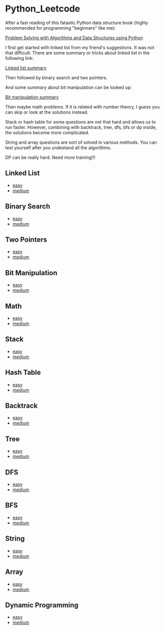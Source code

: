 # Python_Leetcode

After a fast reading of this fatastic Python data structure book (highly recommended for programming "beginners" like me):

[Problem Solving with Algorithms and Data Structures using Python](http://interactivepython.org/runestone/static/pythonds/index.html)

I first get started with linked list from my friend's suggestions. It was not that difficult. There are some summary or tricks about linked list in the following link:

[Linked list summary](http://www.cnblogs.com/Raising-Sun/p/5970662.html#3534606)

Then followed by binary search and two pointers.

And some summary about bit manipulation can be looked up:

[Bit manipulation summary](https://www.hackerearth.com/practice/notes/bit-manipulation/)

Then maybe math problems. If it is related with number theory, I guess you can skip or look at the solutions instead.

Stack or hash table for some questions are not that hard and allows us to run faster. However, combining with backtrack, tree, dfs, bfs or dp inside, the solutions become more complicated.

String and array questions are sort of solved in various methods. You can test yourself after you undestand all the algorithms.

DP can be really hard. Need more training!!!


## Linked List
* [easy](https://github.com/wangruinju/Rui_Python_Leetcode/blob/master/Linked%20List/easy.md)
* [medium](https://github.com/wangruinju/Rui_Python_Leetcode/blob/master/Linked%20List/medium.md)

## Binary Search 
* [easy](https://github.com/wangruinju/Rui_Python_Leetcode/blob/master/Binary%20Search/easy.md)
* [medium](https://github.com/wangruinju/Rui_Python_Leetcode/blob/master/Binary%20Search/medium.md)

## Two Pointers
* [easy](https://github.com/wangruinju/Rui_Python_Leetcode/blob/master/Two%20Pointers/easy.md)
* [medium](https://github.com/wangruinju/Rui_Python_Leetcode/blob/master/Two%20Pointers/medium.md)

## Bit Manipulation
* [easy](https://github.com/wangruinju/Rui_Python_Leetcode/blob/master/Bit%20Manipulation/easy.md)
* [medium](https://github.com/wangruinju/Rui_Python_Leetcode/blob/master/Bit%20Manipulation/medium.md)

## Math
* [easy](https://github.com/wangruinju/Rui_Python_Leetcode/blob/master/Math/easy.md)
* [medium](https://github.com/wangruinju/Rui_Python_Leetcode/blob/master/Math/medium.md)

## Stack
* [easy](https://github.com/wangruinju/Rui_Python_Leetcode/blob/master/Stack/easy.md)
* [medium](https://github.com/wangruinju/Rui_Python_Leetcode/blob/master/Stack/medium.md)

## Hash Table
* [easy](https://github.com/wangruinju/Rui_Python_Leetcode/blob/master/Hash%20Table/easy.md)
* [medium](https://github.com/wangruinju/Rui_Python_Leetcode/blob/master/Hash%20Table/medium.md)

## Backtrack
* [easy](https://github.com/wangruinju/Rui_Python_Leetcode/blob/master/Backtrack/easy.md)
* [medium](https://github.com/wangruinju/Rui_Python_Leetcode/blob/master/Backtrack/medium.md)

## Tree
* [easy](https://github.com/wangruinju/Rui_Python_Leetcode/blob/master/Tree/easy.md)
* [medium](https://github.com/wangruinju/Rui_Python_Leetcode/blob/master/Tree/medium.md)

## DFS
* [easy](https://github.com/wangruinju/Rui_Python_Leetcode/blob/master/DFS/easy.md)
* [medium](https://github.com/wangruinju/Rui_Python_Leetcode/blob/master/DFS/medium.md)

## BFS
* [easy](https://github.com/wangruinju/Rui_Python_Leetcode/blob/master/BFS/easy.md)
* [medium](https://github.com/wangruinju/Rui_Python_Leetcode/blob/master/BFS/medium.md)

## String
* [easy](https://github.com/wangruinju/Rui_Python_Leetcode/blob/master/String/easy.md)
* [medium](https://github.com/wangruinju/Rui_Python_Leetcode/blob/master/String/medium.md)

## Array
* [easy](https://github.com/wangruinju/Rui_Python_Leetcode/blob/master/Array/easy.md)
* [medium](https://github.com/wangruinju/Rui_Python_Leetcode/blob/master/Array/medium.md)

## Dynamic Programming
* [easy](https://github.com/wangruinju/Rui_Python_Leetcode/blob/master/Dynamic%20Programming/easy.md)
* [medium](https://github.com/wangruinju/Rui_Python_Leetcode/blob/master/Dynamic%20Programming/medium.md)
